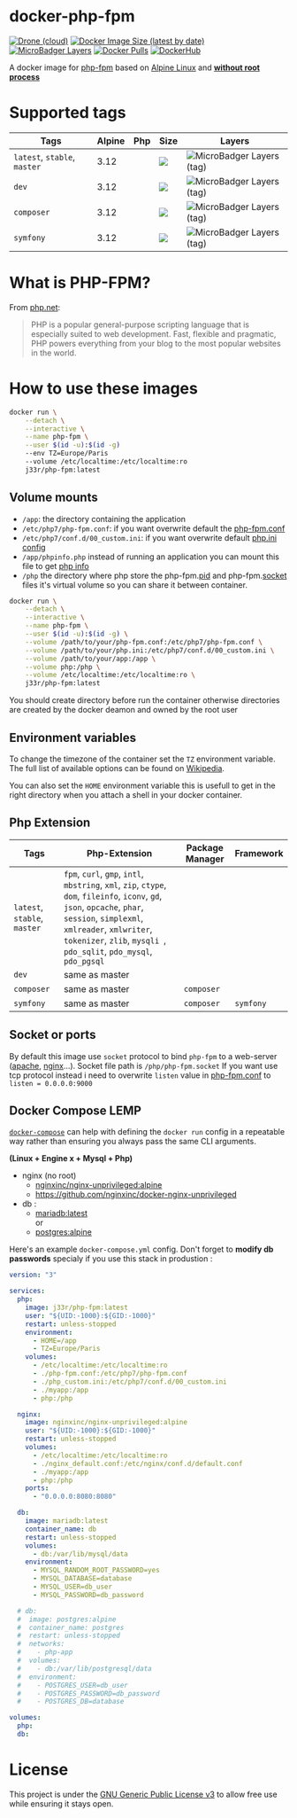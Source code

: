 # docker-php-fpm

[![Drone (cloud)](https://img.shields.io/drone/build/jee-r/docker-php-fpm?&style=flat-square)](https://cloud.drone.io/jee-r/docker-php-fpm)
[![Docker Image Size (latest by date)](https://img.shields.io/docker/image-size/j33r/php-fpm?style=flat-square)](https://microbadger.com/images/j33r/php-fpm)
[![MicroBadger Layers](https://img.shields.io/microbadger/layers/j33r/php-fpm?style=flat-square)](https://microbadger.com/images/j33r/php-fpm)
[![Docker Pulls](https://img.shields.io/docker/pulls/j33r/php-fpm?style=flat-square)](https://hub.docker.com/r/j33r/php-fpm)
[![DockerHub](https://shields.io/badge/Dockerhub-j33r/php%E2%88%92fpm-%232496ED?logo=docker&style=flat-square)](https://hub.docker.com/r/j33r/php-fpm)

A docker image for [php-fpm](https://php.net/) based on [Alpine Linux](https://alinelinux.org) and **[without root process](https://docs.docker.com/develop/develop-images/dockerfile_best-practices/#user)**

# Supported tags

| Tags | Alpine | Php | Size | Layers |
|-|-|-|-|-|
| `latest`, `stable`, `master` | 3.12 | | ![](https://img.shields.io/docker/image-size/j33r/php-fpm/latest?style=flat-square) | ![MicroBadger Layers (tag)](https://img.shields.io/microbadger/layers/j33r/php-fpm/latest?style=flat-square) |
| `dev` | 3.12 | | ![](https://img.shields.io/docker/image-size/j33r/php-fpm/dev?style=flat-square) | ![MicroBadger Layers (tag)](https://img.shields.io/microbadger/layers/j33r/php-fpm/dev?style=flat-square) |
| `composer` | 3.12 | | ![](https://img.shields.io/docker/image-size/j33r/php-fpm/composer?style=flat-square) | ![MicroBadger Layers (tag)](https://img.shields.io/microbadger/layers/j33r/php-fpm/composer?style=flat-square) |
| `symfony` | 3.12 | | ![](https://img.shields.io/docker/image-size/j33r/php-fpm/symfony?style=flat-square) | ![MicroBadger Layers (tag)](https://img.shields.io/microbadger/layers/j33r/php-fpm/symfony?style=flat-square) |

# What is PHP-FPM?

From [php.net](https://php.net):

>   PHP is a popular general-purpose scripting language that is especially suited to web development.
>   Fast, flexible and pragmatic, PHP powers everything from your blog to the most popular websites in the world.


# How to use these images

```bash
docker run \
    --detach \
    --interactive \
    --name php-fpm \
    --user $(id -u):$(id -g)
    --env TZ=Europe/Paris
    --volume /etc/localtime:/etc/localtime:ro
    j33r/php-fpm:latest
```    

## Volume mounts

- `/app`: the directory containing the application
- `/etc/php7/php-fpm.conf`: if you want overwrite default the [php-fpm.conf](https://www.php.net/manual/en/install.fpm.configuration.php)
- `/etc/php7/conf.d/00_custom.ini`: if you want overwrite default [php.ini config](https://www.php.net/manual/en/configuration.file.php)
- `/app/phpinfo.php` instead of running an application you can mount this file to get [php info](https://www.php.net/manual/en/function.phpinfo.php)
- `/php` the directory where php store the php-fpm.[pid](https://www.php.net/manual/en/install.fpm.configuration.php) and php-fpm.[socket](https://www.php.net/manual/en/install.fpm.configuration.php) files it's virtual volume so you can share it between container.

```bash
docker run \
    --detach \
    --interactive \
    --name php-fpm \
    --user $(id -u):$(id -g) \
    --volume /path/to/your/php-fpm.conf:/etc/php7/php-fpm.conf \
    --volume /path/to/your/php.ini:/etc/php7/conf.d/00_custom.ini \
    --volume /path/to/your/app:/app \
    --volume php:/php \
    --volume /etc/localtime:/etc/localtime:ro \
    j33r/php-fpm:latest
```

You should create directory before run the container otherwise directories are created by the docker deamon and owned by the root user

## Environment variables

To change the timezone of the container set the `TZ` environment variable. The full list of available options can be found on [Wikipedia](https://en.wikipedia.org/wiki/List_of_tz_database_time_zones).

You can also set the `HOME` environment variable this is usefull to get in the right directory when you attach a shell in your docker container.

## Php Extension

| Tags | Php-Extension | Package Manager | Framework |
|-|-|-|-|
| `latest`, `stable`, `master` | `fpm`, `curl`, `gmp`, `intl`, `mbstring`, `xml`, `zip`, `ctype`, `dom`, `fileinfo`, `iconv`, `gd`, `json`, `opcache`, `phar`, `session`, `simplexml`, `xmlreader`, `xmlwriter`, `tokenizer`, `zlib`, `mysqli `, `pdo_sqlit`, `pdo_mysql`, `pdo_pgsql` |
| `dev` | same as master | | |
| `composer`  | same as master | `composer` | |
| `symfony` | same as master | `composer` | `symfony` |



## Socket or ports

By default this image use `socket` protocol to bind `php-fpm` to a web-server ([apache](https://apache.org), [nginx](https://apache.org/)...). Socket file path is `/php/php-fpm.socket`
If you want use tcp protocol instead i need to overwrite `listen` value in [php-fpm.conf](https://www.php.net/manual/en/install.fpm.configuration.php) to `listen = 0.0.0.0:9000`

## Docker Compose LEMP

[`docker-compose`](https://docs.docker.com/compose/) can help with defining the `docker run` config in a repeatable way rather than ensuring you always pass the same CLI arguments.

**(Linux + Engine x + Mysql + Php)**

- nginx (no root)
  - [nginxinc/nginx-unprivileged:alpine](https://hub.docker.com/r/nginxinc/nginx-unprivileged)
  - https://github.com/nginxinc/docker-nginx-unprivileged
- db :
  - [mariadb:latest](https://hub.docker.com/_/mariadb) \
  or
  - [postgres:alpine](https://hub.docker.com/_/postgres)

Here's an example `docker-compose.yml` config. Don't forget to **modify db passwords** specialy if you use this stack in produstion :

```yaml
version: "3"

services:
  php:
    image: j33r/php-fpm:latest    
    user: "${UID:-1000}:${GID:-1000}"
    restart: unless-stopped
    environment:
      - HOME=/app
      - TZ=Europe/Paris
    volumes:
      - /etc/localtime:/etc/localtime:ro
      - ./php-fpm.conf:/etc/php7/php-fpm.conf
      - ./php_custom.ini:/etc/php7/conf.d/00_custom.ini
      - ./myapp:/app
      - php:/php

  nginx:
    image: nginxinc/nginx-unprivileged:alpine
    user: "${UID:-1000}:${GID:-1000}"
    restart: unless-stopped
    volumes:
      - /etc/localtime:/etc/localtime:ro
      - ./nginx_default.conf:/etc/nginx/conf.d/default.conf
      - ./myapp:/app
      - php:/php
    ports:
      - "0.0.0.0:8080:8080"

  db:
    image: mariadb:latest
    container_name: db
    restart: unless-stopped
    volumes:
      - db:/var/lib/mysql/data
    environment:
      - MYSQL_RANDOM_ROOT_PASSWORD=yes
      - MYSQL_DATABASE=database
      - MYSQL_USER=db_user
      - MYSQL_PASSWORD=db_password

  # db:
  #  image: postgres:alpine
  #  container_name: postgres
  #  restart: unless-stopped
  #  networks:
  #    - php-app
  #  volumes:
  #    - db:/var/lib/postgresql/data
  #  environment:
  #    - POSTGRES_USER=db_user
  #    - POSTGRES_PASSWORD=db_password
  #    - POSTGRES_DB=database

volumes:
  php:
  db:
```

# License

This project is under the [GNU Generic Public License v3](https://github.com/jee-r/docker-php-fpm/blob/master/LICENSE) to allow free use while ensuring it stays open.
